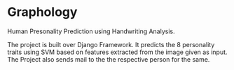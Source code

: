 # Graphology
Human Presonality Prediction using Handwriting Analysis.

The project is built over Django Framework. It predicts the 8 personality traits using SVM based on features extracted from the image given as input.
The Project also sends mail to the the respective person for the same.

